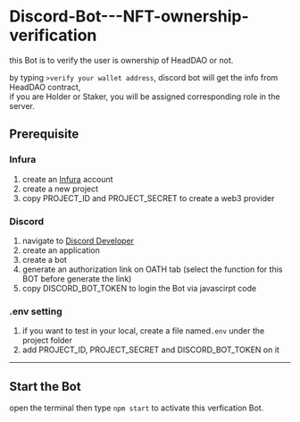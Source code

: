 # Discord-Bot---NFT-ownership-verification
this Bot is to verify the user is ownership of HeadDAO or not.

by typing `>verify your wallet address`, discord bot will get the info from HeadDAO contract,  
if you are Holder or Staker, you will be assigned corresponding role in the server.

## Prerequisite

### Infura
1. create an [Infura](https://infura.io/) account
2. create a new project
3. copy PROJECT_ID and PROJECT_SECRET to create a web3 provider

### Discord
1. navigate to [Discord Developer](https://discord.com/developers/)
2. create an application
3. create a bot
4. generate an authorization link on OATH tab (select the function for this BOT before generate the link)
5. copy DISCORD_BOT_TOKEN to login the Bot via javascirpt code

### .env setting
1. if you want to test in your local, create a file named`.env` under the project folder
2. add PROJECT_ID, PROJECT_SECRET and DISCORD_BOT_TOKEN on it

---

## Start the Bot
open the terminal then type `npm start` to activate this verfication Bot.
